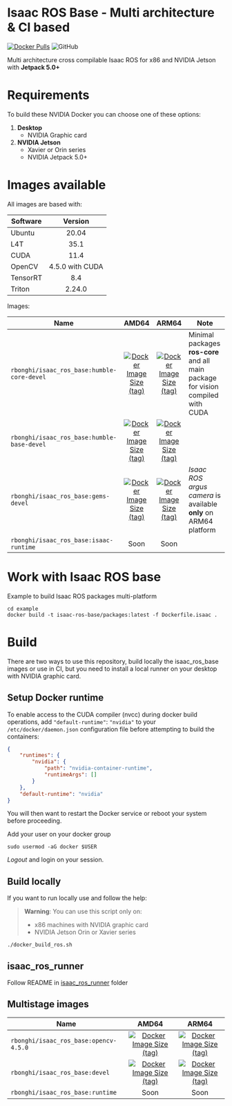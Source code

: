 # Isaac ROS Base - Multi architecture & CI based

[![Docker Pulls](https://img.shields.io/docker/pulls/rbonghi/isaac-ros-base)](https://hub.docker.com/r/rbonghi/isaac-ros-base) ![GitHub](https://img.shields.io/github/license/rbonghi/isaac_ros_base)

Multi architecture cross compilable Isaac ROS for x86 and NVIDIA Jetson with **Jetpack 5.0+**

# Requirements

To build these NVIDIA Docker you can choose one of these options:

1. **Desktop**
   * NVIDIA Graphic card
2. **NVIDIA Jetson**
   * Xavier or Orin series
   * NVIDIA Jetpack 5.0+

# Images available

All images are based with:

| Software | Version |
|----------|:-------:|
| Ubuntu   | 20.04   |
| L4T      | 35.1    |
| CUDA     | 11.4    |
| OpenCV   | 4.5.0 with CUDA  |
| TensorRT | 8.4     |
| Triton   | 2.24.0  |

Images:

| Name                                  | AMD64 | ARM64 | Note |
|---------------------------------------|:-----:|:-----:|------|
| `rbonghi/isaac_ros_base:humble-core-devel` | [![Docker Image Size (tag)](https://img.shields.io/docker/image-size/rbonghi/isaac-ros-base/humble-core-devel?arch=amd64)](https://hub.docker.com/r/rbonghi/isaac-ros-base) | [![Docker Image Size (tag)](https://img.shields.io/docker/image-size/rbonghi/isaac-ros-base/humble-core-devel?arch=arm64)](https://hub.docker.com/r/rbonghi/isaac-ros-base) | Minimal packages **ros-core** and all main package for vision compiled with CUDA |
| `rbonghi/isaac_ros_base:humble-base-devel` | [![Docker Image Size (tag)](https://img.shields.io/docker/image-size/rbonghi/isaac-ros-base/humble-base-devel?arch=amd64)](https://hub.docker.com/r/rbonghi/isaac-ros-base) | [![Docker Image Size (tag)](https://img.shields.io/docker/image-size/rbonghi/isaac-ros-base/humble-base-devel?arch=arm64)](https://hub.docker.com/r/rbonghi/isaac-ros-base) |  |
| `rbonghi/isaac_ros_base:gems-devel` | [![Docker Image Size (tag)](https://img.shields.io/docker/image-size/rbonghi/isaac-ros-base/gems-devel?arch=amd64)](https://hub.docker.com/r/rbonghi/isaac-ros-base) | [![Docker Image Size (tag)](https://img.shields.io/docker/image-size/rbonghi/isaac-ros-base/gems-devel?arch=arm64)](https://hub.docker.com/r/rbonghi/isaac-ros-base) | *Isaac ROS argus camera* is available **only** on ARM64 platform |
| `rbonghi/isaac_ros_base:isaac-runtime`       | Soon   | Soon   |  |

# Work with Isaac ROS base
Example to build Isaac ROS packages multi-platform

```
cd example
docker build -t isaac-ros-base/packages:latest -f Dockerfile.isaac .
```

# Build

There are two ways to use this repository, build locally the isaac_ros_base images or use in CI, but you need to install a local runner on your desktop with NVIDIA graphic card.

## Setup Docker runtime

To enable access to the CUDA compiler (nvcc) during docker build operations, add `"default-runtime"`: `"nvidia"` to your `/etc/docker/daemon.json` configuration file before attempting to build the containers:

```json
{
    "runtimes": {
        "nvidia": {
            "path": "nvidia-container-runtime",
            "runtimeArgs": []
        }
    },
    "default-runtime": "nvidia"
}
```

You will then want to restart the Docker service or reboot your system before proceeding.

Add your user on your docker group

```
sudo usermod -aG docker $USER
```

*Logout* and login on your session.

## Build locally

If you want to run locally use and follow the help:

> **Warning**: 
> You can use this script only on:
>  * x86 machines with NVIDIA graphic card
>  * NVIDIA Jetson Orin or Xavier series

```
./docker_build_ros.sh
```

## isaac_ros_runner

Follow README in [isaac_ros_runner](isaac_ros_runner) folder

## Multistage images

| Name                                  | AMD64 | ARM64 |
|---------------------------------------|:-----:|:-----:|
| `rbonghi/isaac_ros_base:opencv-4.5.0`        | [![Docker Image Size (tag)](https://img.shields.io/docker/image-size/rbonghi/isaac-ros-base/opencv-4.5.0?arch=amd64)](https://hub.docker.com/r/rbonghi/isaac-ros-base) | [![Docker Image Size (tag)](https://img.shields.io/docker/image-size/rbonghi/isaac-ros-base/opencv-4.5.0?arch=arm64)](https://hub.docker.com/r/rbonghi/isaac-ros-base) |
| `rbonghi/isaac_ros_base:devel`        | [![Docker Image Size (tag)](https://img.shields.io/docker/image-size/rbonghi/isaac-ros-base/devel?arch=amd64)](https://hub.docker.com/r/rbonghi/isaac-ros-base) | [![Docker Image Size (tag)](https://img.shields.io/docker/image-size/rbonghi/isaac-ros-base/devel?arch=arm64)](https://hub.docker.com/r/rbonghi/isaac-ros-base) |
| `rbonghi/isaac_ros_base:runtime`      | Soon   | Soon   |
